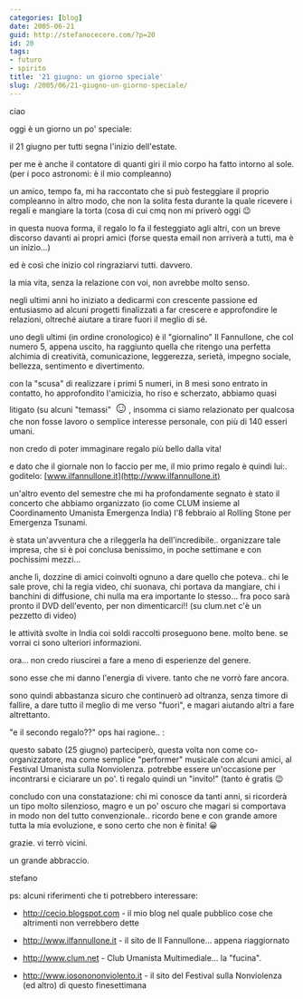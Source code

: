 ```yaml
---
categories: [blog]
date: 2005-06-21
guid: http://stefanocecere.com/?p=20
id: 20
tags:
- futuro
- spirito
title: '21 giugno: un giorno speciale'
slug: /2005/06/21-giugno-un-giorno-speciale/
---
```


ciao

oggi è un giorno un po' speciale:

il 21 giugno per tutti segna l'inizio dell'estate.
  
per me è anche il contatore di quanti giri il mio corpo ha fatto intorno al sole. (per i poco astronomi: è il mio compleanno)

un amico, tempo fa, mi ha raccontato che si può festeggiare il proprio compleanno in altro modo, che non la solita festa durante la quale ricevere i regali e mangiare la torta (cosa di cui cmq non mi priverò oggi 😉

in questa nuova forma, il regalo lo fa il festeggiato agli altri, con un breve discorso davanti ai propri amici (forse questa email non arriverà a tutti, ma è un inizio…)

ed è così che inizio col ringraziarvi tutti. davvero.
  
la mia vita, senza la relazione con voi, non avrebbe molto senso.

negli ultimi anni ho iniziato a dedicarmi con crescente passione ed entusiasmo ad alcuni progetti finalizzati a far crescere e approfondire le relazioni, oltreché aiutare a tirare fuori il meglio di sé.

uno degli ultimi (in ordine cronologico) è il "giornalino" Il Fannullone, che col numero 5, appena uscito, ha raggiunto quella che ritengo una perfetta alchimia di creatività, comunicazione, leggerezza, serietà, impegno sociale, bellezza, sentimento e divertimento.

con la "scusa" di realizzare i primi 5 numeri, in 8 mesi sono entrato in contatto, ho approfondito l'amicizia, ho riso e scherzato, abbiamo quasi litigato (su alcuni "temassi" <span style="font-size: 20pt">&#x263a;</span>, insomma ci siamo relazionato per qualcosa che non fosse lavoro o semplice interesse personale, con più di 140 esseri umani.

non credo di poter immaginare regalo più bello dalla vita!

e dato che il giornale non lo faccio per me, il mio primo regalo è quindi lui:. goditelo: [www.ilfannullone.it](http://www.ilfannullone.it)

un'altro evento del semestre che mi ha profondamente segnato è stato il concerto che abbiamo organizzato (io come CLUM insieme al Coordinamento Umanista Emergenza India) l'8 febbraio al Rolling Stone per Emergenza Tsunami.
  
è stata un'avventura che a rileggerla ha dell'incredibile.. organizzare tale impresa, che si è poi conclusa benissimo, in poche settimane e con pochissimi mezzi…

anche lì, dozzine di amici coinvolti ognuno a dare quello che poteva.. chi le sale prove, chi la regia video, chi suonava, chi portava da mangiare, chi i banchini di diffusione, chi nulla ma era importante lo stesso… fra poco sarà pronto il DVD dell'evento, per non dimenticarci!! (su clum.net c'è un pezzetto di video)
  
le attività svolte in India coi soldi raccolti proseguono bene. molto bene. se vorrai ci sono ulteriori informazioni.

ora… non credo riuscirei a fare a meno di esperienze del genere.
  
sono esse che mi danno l'energia di vivere. tanto che ne vorrò fare ancora.
  
sono quindi abbastanza sicuro che continuerò ad oltranza, senza timore di fallire, a dare tutto il meglio di me verso "fuori", e magari aiutando altri a fare altrettanto.

"e il secondo regalo??" ops hai ragione.. :
  
questo sabato (25 giugno) parteciperò, questa volta non come co-organizzatore, ma come semplice "performer" musicale con alcuni amici, al Festival Umanista sulla Nonviolenza. potrebbe essere un'occasione per incontrarsi e ciciarare un po'. ti regalo quindi un "invito!" (tanto è gratis 😉

concludo con una constatazione: chi mi conosce da tanti anni, si ricorderà un tipo molto silenzioso, magro e un po' oscuro che magari si comportava in modo non del tutto convenzionale.. ricordo bene e con grande amore tutta la mia evoluzione, e sono certo che non è finita! 😀

grazie. vi terrò vicini.
  
un grande abbraccio.
  
stefano

ps: alcuni riferimenti che ti potrebbero interessare:
  
- <http://cecio.blogspot.com> - il mio blog nel quale pubblico cose che altrimenti non verrebbero dette
  
- <http://www.ilfannullone.it> - il sito de Il Fannullone… appena riaggiornato
  
- <http://www.clum.net> - Club Umanista Multimediale… la "fucina".
  
- <http://www.iosonononviolento.it> - il sito del Festival sulla Nonviolenza (ed altro) di questo finesettimana